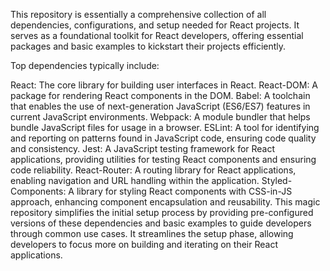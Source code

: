This repository is essentially a comprehensive collection of all dependencies, configurations, and setup needed for React projects. It serves as a foundational toolkit for React developers, offering essential packages and basic examples to kickstart their projects efficiently.

Top dependencies typically include:

React: The core library for building user interfaces in React.
React-DOM: A package for rendering React components in the DOM.
Babel: A toolchain that enables the use of next-generation JavaScript (ES6/ES7) features in current JavaScript environments.
Webpack: A module bundler that helps bundle JavaScript files for usage in a browser.
ESLint: A tool for identifying and reporting on patterns found in JavaScript code, ensuring code quality and consistency.
Jest: A JavaScript testing framework for React applications, providing utilities for testing React components and ensuring code reliability.
React-Router: A routing library for React applications, enabling navigation and URL handling within the application.
Styled-Components: A library for styling React components with CSS-in-JS approach, enhancing component encapsulation and reusability.
This magic repository simplifies the initial setup process by providing pre-configured versions of these dependencies and basic examples to guide developers through common use cases. It streamlines the setup phase, allowing developers to focus more on building and iterating on their React applications.
